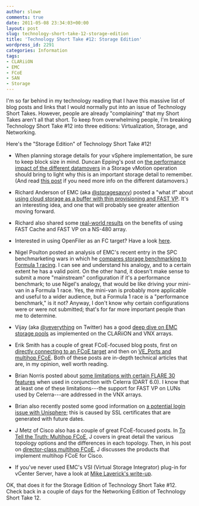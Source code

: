 ```yaml
---
author: slowe
comments: true
date: 2011-05-08 23:34:03+00:00
layout: post
slug: technology-short-take-12-storage-edition
title: 'Technology Short Take #12: Storage Edition'
wordpress_id: 2291
categories: Information
tags:
- CLARiiON
- EMC
- FCoE
- SAN
- Storage
---
```


I'm so far behind in my technology reading that I have this massive list of blog posts and links that I would normally put into an issue of Technology Short Takes. However, people are already "complaining" that my Short Takes aren't all that short. To keep from overwhelming people, I'm breaking Technology Short Take #12 into three editions: Virtualization, Storage, and Networking.

Here's the "Storage Edition" of Technology Short Take #12!

* When planning storage details for your vSphere implementation, be sure to keep block size in mind. Duncan Epping's post on [the performance impact of the different datamovers](http://www.yellow-bricks.com/2011/02/24/storage-vmotion-performance-difference/) in a Storage vMotion operation should bring to light why this is an important storage detail to remember. (And read [this post](http://www.yellow-bricks.com/2011/02/18/blocksize-impact/) if you need more info on the different datamovers.)

* Richard Anderson of EMC (aka [@storagesavvy](http://twitter.com/storagesavvy)) posted a "what if" about [using cloud storage as a buffer with thin provisioning and FAST VP](http://storagesavvy.com/2011/02/24/auto-tiering-cloud-storage-and-risk-free-thin-pools/). It's an interesting idea, and one that will probably see greater attention moving forward.

* Richard also shared some [real-world results](http://storagesavvy.com/2011/03/26/real-world-emc-fastvp-and-fastcache-results/) on the benefits of using FAST Cache and FAST VP on a NS-480 array.

* Interested in using OpenFiler as an FC target? Have a look [here](http://brianshowto.com/?p=38).

* Nigel Poulton posted an analysis of EMC's recent entry in the SPC benchmarketing wars in which he [compares storage benchmarking to Formula 1 racing](http://blog.nigelpoulton.com/storage-benchmarking-and-formula-1/). I can see and understand his analogy, and to a certain extent he has a valid point. On the other hand, it doesn't make sense to submit a more "mainstream" configuration if it's a performance benchmark; to use Nigel's analogy, that would be like driving your mini-van in a Formula 1 race. Yes, the mini-van is probably more applicable and useful to a wider audience, but a Formula 1 race is a "performance benchmark," is it not? Anyway, I don't know why certain configurations were or were not submitted; that's for far more important people than me to determine.

* Vijay (aka [@veverything](http://twitter.com/veverything) on Twitter) has a good [deep dive on EMC storage pools](http://virtualeverything.wordpress.com/2011/03/05/emc-storage-pool-deep-dive-design-considerations-caveats/) as implemented on the CLARiiON and VNX arrays.

* Erik Smith has a couple of great FCoE-focused blog posts, first on [directly connecting to an FCoE target](http://brasstacksblog.typepad.com/brass-tacks/2011/03/pt2pt-and-vn2vn-directly-connecting-an-fcoe-initiator-to-an-fcoe-target-part-1-overview.html) and then on [VE_Ports and multihop FCoE](http://brasstacksblog.typepad.com/brass-tacks/2011/03/fcoe-multihop-and-ve_ports.html). Both of these posts are in-depth technical articles that are, in my opinion, well worth reading.

* Brian Norris posted about [some limitations with certain FLARE 30 features](http://goingvirtual.wordpress.com/2011/02/17/celerra-dart-6-0-x-with-clariion-flare-30-gotcha/) when used in conjunction with Celerra (DART 6.0). I know that at least one of these limitations---the support for FAST VP on LUNs used by Celerra---are addressed in the VNX arrays.

* Brian also recently posted some good information on [a potential login issue with Unisphere](http://goingvirtual.wordpress.com/2011/02/28/celerra-and-clariion-login-gotcha-with-unisphere/); this is caused by SSL certificates that are generated with future dates.

* J Metz of Cisco also has a couple of great FCoE-focused posts. In [To Tell the Truth: Multihop FCoE](http://blogs.cisco.com/datacenter/to-tell-the-truth-multihop-fcoe/), J covers in great detail the various topology options and the differences in each topology. Then, in his post on [director-class multihop FCoE](http://blogs.cisco.com/datacenter/announcing-true-director-class-multihop-fcoe/), J discusses the products that implement multihop FCoE for Cisco.

* If you've never used EMC's VSI (Virtual Storage Integrator) plug-in for vCenter Server, have a look at [Mike Laverick's write-up](http://www.rtfm-ed.co.uk/2011/03/01/using-the-emc-vsi-plug-in/).

OK, that does it for the Storage Edition of Technology Short Take #12. Check back in a couple of days for the Networking Edition of Technology Short Take 12.
